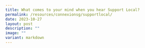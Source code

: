 ```yaml
---
title: What comes to your mind when you hear Support Local?
permalink: /resources/connexionsg/supportlocal/
date: 2023-10-27
layout: post
description: ""
image: ""
variant: markdown
---
```

